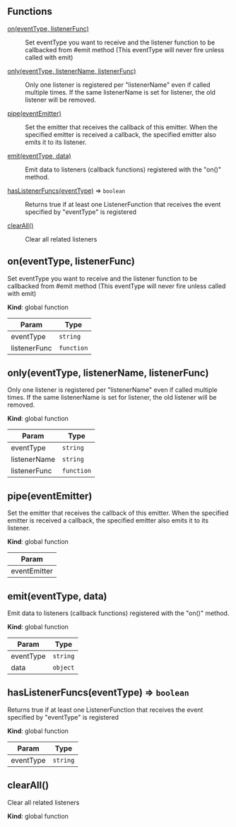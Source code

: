 ## Functions

<dl>
<dt><a href="#on">on(eventType, listenerFunc)</a></dt>
<dd><p>Set eventType you want to receive and the listener function to be callbacked from #emit method
 (This eventType will never fire unless called with emit)</p>
</dd>
<dt><a href="#only">only(eventType, listenerName, listenerFunc)</a></dt>
<dd><p>Only one listener is registered per &quot;listenerName&quot; even if called multiple times.
If the same listenerName is set for listener, the old listener will be removed.</p>
</dd>
<dt><a href="#pipe">pipe(eventEmitter)</a></dt>
<dd><p>Set the emitter that receives the callback of this emitter.
When the specified emitter is received a callback, the specified emitter also emits it to its listener.</p>
</dd>
<dt><a href="#emit">emit(eventType, data)</a></dt>
<dd><p>Emit data to listeners (callback functions) registered with the &quot;on()&quot; method.</p>
</dd>
<dt><a href="#hasListenerFuncs">hasListenerFuncs(eventType)</a> ⇒ <code>boolean</code></dt>
<dd><p>Returns true if at least one ListenerFunction that receives the event specified by &quot;eventType&quot; is registered</p>
</dd>
<dt><a href="#clearAll">clearAll()</a></dt>
<dd><p>Clear all related listeners</p>
</dd>
</dl>

<a name="on"></a>

## on(eventType, listenerFunc)
Set eventType you want to receive and the listener function to be callbacked from #emit method
 (This eventType will never fire unless called with emit)

**Kind**: global function  

| Param | Type |
| --- | --- |
| eventType | <code>string</code> | 
| listenerFunc | <code>function</code> | 

<a name="only"></a>

## only(eventType, listenerName, listenerFunc)
Only one listener is registered per "listenerName" even if called multiple times.
If the same listenerName is set for listener, the old listener will be removed.

**Kind**: global function  

| Param | Type |
| --- | --- |
| eventType | <code>string</code> | 
| listenerName | <code>string</code> | 
| listenerFunc | <code>function</code> | 

<a name="pipe"></a>

## pipe(eventEmitter)
Set the emitter that receives the callback of this emitter.
When the specified emitter is received a callback, the specified emitter also emits it to its listener.

**Kind**: global function  

| Param |
| --- |
| eventEmitter | 

<a name="emit"></a>

## emit(eventType, data)
Emit data to listeners (callback functions) registered with the "on()" method.

**Kind**: global function  

| Param | Type |
| --- | --- |
| eventType | <code>string</code> | 
| data | <code>object</code> | 

<a name="hasListenerFuncs"></a>

## hasListenerFuncs(eventType) ⇒ <code>boolean</code>
Returns true if at least one ListenerFunction that receives the event specified by "eventType" is registered

**Kind**: global function  

| Param | Type |
| --- | --- |
| eventType | <code>string</code> | 

<a name="clearAll"></a>

## clearAll()
Clear all related listeners

**Kind**: global function  
